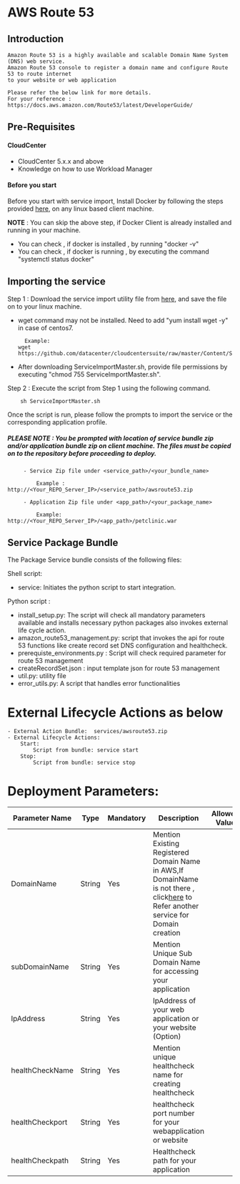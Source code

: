 # AWS Route 53
## Introduction

	Amazon Route 53 is a highly available and scalable Domain Name System (DNS) web service.
    Amazon Route 53 console to register a domain name and configure Route 53 to route internet 
    to your website or web application

    Please refer the below link for more details.
	For your reference : https://docs.aws.amazon.com/Route53/latest/DeveloperGuide/

## Pre-Requisites
#### CloudCenter
- CloudCenter 5.x.x and above
- Knowledge on how to use Workload Manager 

#### Before you start
Before you start with service import, Install Docker by following the steps provided [here](https://wwwin-github.cisco.com/CloudCenterSuite/Content-Factory/raw/master/dockerimages/Steps%20for%20Installation%20of%20Docker%20CE%20on%20CentOS7_V2.docx), on any linux based client machine.

**NOTE** : You can skip the above step, if Docker Client is already installed and running in your machine. 
- You can check , if docker is installed , by running "docker -v"
- You can check , if docker is running , by executing the command "systemctl status docker"

## Importing the service

Step 1 : Download the service import utility file  from [here](https://raw.githubusercontent.com/datacenter/cloudcentersuite/master/Content/Scripts/ServiceImportMaster.sh), and save the file on to your linux machine.
- wget command may not be installed. Need to add "yum install wget -y" in case of centos7.

	    Example: 
      wget https://github.com/datacenter/cloudcentersuite/raw/master/Content/Scripts/ServiceImportMaster.sh
				
- After downloading ServiceImportMaster.sh, provide file permissions by executing "chmod 755 ServiceImportMaster.sh".

Step 2 : Execute the script from Step 1 using the following command.

        sh ServiceImportMaster.sh

Once the script is run, please follow the prompts to import the service or the corresponding application profile.

##### PLEASE NOTE : You be prompted with location of service bundle zip and/or application bundle zip on client machine. The files must be copied on to the repository before proceeding to deploy.

         - Service Zip file under <service_path>/<your_bundle_name>
                    
             Example : http://<Your_REPO_Server_IP>/<service_path>/awsroute53.zip 
    
         - Application Zip file under <app_path>/<your_package_name>
            
             Example: http://<Your_REPO_Server_IP>/<app_path>/petclinic.war

## Service Package Bundle
The Package Service bundle consists of the following files:

Shell script:
 - service: Initiates the python script to start integration.

Python script :
 - install_setup.py: The script will check all mandatory parameters available and installs necessary python packages also invokes external life cycle action.
 - amazon_route53_management.py: script that invokes the api for route 53 functions like create record set DNS configuration and healthcheck.
 - prerequiste_environments.py : Script will check required parameter for route 53 management
 - createRecordSet.json : input template json for route 53 management 
 - util.py: utility file
 - error_utils.py: A script that handles error functionalities

# External Lifecycle Actions as below
    - External Action Bundle:  services/awsroute53.zip
    - External Lifecycle Actions:
        Start:
            Script from bundle: service start
        Stop:
            Script from bundle: service stop

# Deployment Parameters:
| Parameter Name| Type	 | Mandatory |Description | Allowed Value |Default Value |
| ------ | ------ | ------ | ------ |------ | ------ |
| DomainName |	String | Yes | Mention Existing Registered Domain Name in AWS,If DomainName is not there , click[here](https://wwwin-github.cisco.com/CloudCenterSuite/Content-Factory/blob/master/Networking/Route53domain/README.md) to Refer another service for Domain creation |  |   |
| subDomainName | String | Yes	| Mention Unique Sub Domain Name for accessing your application |  | |
| IpAddress | String |	Yes |IpAddress of your web application or your website (Option)| | |
| healthCheckName | String | Yes | Mention unique healthcheck name for creating healthcheck |  | |
| healthCheckport | String | Yes | healthcheck port number for your webapplication or website |  | |
| healthCheckpath | String | Yes | Healthcheck path for your application |  | |
